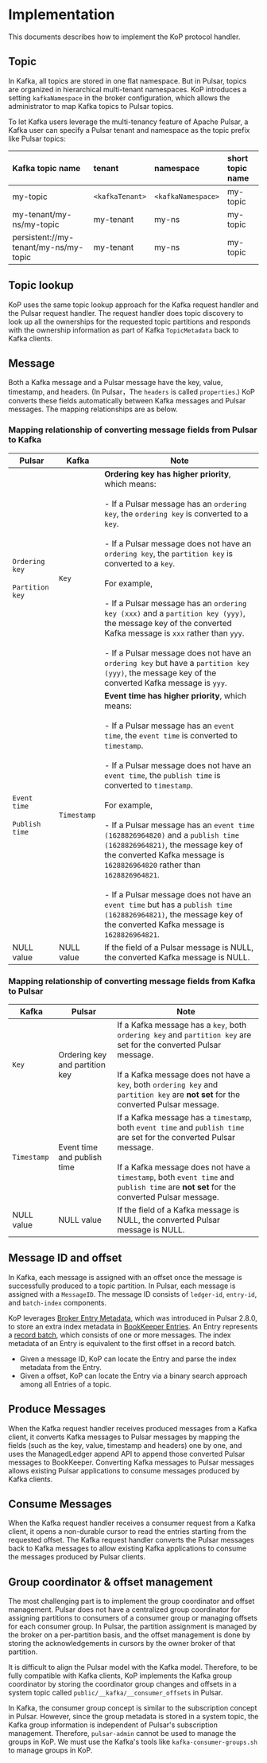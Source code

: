 # Implementation

This documents describes how to implement the KoP protocol handler.

## Topic

In Kafka, all topics are stored in one flat namespace. But in Pulsar, topics are organized in hierarchical multi-tenant namespaces. KoP introduces a setting `kafkaNamespace` in the broker configuration, which allows the administrator to map Kafka topics to Pulsar topics.

To let Kafka users leverage the multi-tenancy feature of Apache Pulsar, a Kafka user can specify a Pulsar tenant and namespace as the topic prefix like Pulsar topics:

| Kafka topic name | tenant | namespace | short topic name |
| :--------------- | :----- | :-------- | :--------------- |
| my-topic | `<kafkaTenant>` | `<kafkaNamespace>` | my-topic |
| my-tenant/my-ns/my-topic | my-tenant | my-ns | my-topic |
| persistent://my-tenant/my-ns/my-topic | my-tenant | my-ns | my-topic |

## Topic lookup

KoP uses the same topic lookup approach for the Kafka request handler and the Pulsar request handler. The request handler does topic discovery to look up all the ownerships for the requested topic partitions and responds with the ownership information as part of Kafka `TopicMetadata` back to Kafka clients.

## Message

Both a Kafka message and a Pulsar message have the key, value, timestamp, and
headers. (In Pulsar，The `headers` is called `properties`.) KoP converts these
fields automatically between Kafka messages and Pulsar messages. The mapping relationships are as below.

### Mapping relationship of converting message fields **from Pulsar to Kafka**

Pulsar | Kafka | Note
|---|---|---
`Ordering key` <br><br> `Partition key`  | `Key` | **Ordering key has higher priority**, which means:<br><br> - If a Pulsar message has an `ordering key`, the `ordering key` is converted to a `key`.<br><br> - If a Pulsar message does not have an `ordering key`, the `partition key` is converted to a `key`. <br><br> For example, <br><br> - If a Pulsar message has an `ordering key (xxx)` and a `partition key (yyy)`, the message key of the converted Kafka message is `xxx` rather than `yyy`.<br><br> - If a Pulsar message does not have an `ordering key` but have a `partition key (yyy)`, the message key of the converted Kafka message is `yyy`.
`Event time` <br><br> `Publish time` | `Timestamp` |  **Event time has higher priority**, which means: <br><br>- If a Pulsar message has an `event time`, the `event time` is converted to `timestamp`.<br><br>- If a Pulsar message does not have an `event time`, the `publish time` is converted to `timestamp`. <br><br>For example, <br><br> - If a Pulsar message has an `event time (1628826964820)` and a `publish time (1628826964821)`, the message key of the converted Kafka message is `1628826964820` rather than `1628826964821`.<br><br> - If a Pulsar message does not have an `event time` but has a `publish time (1628826964821)`, the message key of the converted Kafka message is `1628826964821`.
NULL value| NULL value |If the field of a Pulsar message is NULL, the converted Kafka message is NULL.

### Mapping relationship of converting message fields **from Kafka to Pulsar**

Kafka|Pulsar|Note
|---|---|---
`Key`|Ordering key and partition key |If a Kafka message has a `key`, both  `ordering key` and `partition key` are set for the converted Pulsar message.<br><br> If a Kafka message does not have a `key`, both `ordering key` and `partition key` are **not set** for the converted Pulsar message.
`Timestamp`|Event time and publish time |If a Kafka message has a `timestamp`, both  `event time` and `publish time` are set for the converted Pulsar message.<br><br> If a Kafka message does not have a `timestamp`, both `event time` and `publish time` are **not set** for the converted Pulsar message.
NULL value|NULL value| If the field of a Kafka message is NULL, the converted Pulsar message is NULL.

## Message ID and offset

In Kafka, each message is assigned with an offset once the message is successfully produced to a topic partition. In Pulsar, each message is assigned with a `MessageID`. The message ID consists of `ledger-id`, `entry-id`, and `batch-index` components.

KoP leverages [Broker Entry Metadata](https://github.com/apache/pulsar/wiki/PIP-70%3A-Introduce-lightweight-broker-entry-metadata), which was introduced in Pulsar 2.8.0, to store an extra index metadata in [BookKeeper Entries](https://bookkeeper.apache.org/docs/4.14.0/getting-started/concepts/#entries). An Entry represents a [record batch](https://kafka.apache.org/documentation/#recordbatch), which consists of one or more messages. The index metadata of an Entry is equivalent to the first offset in a record batch.

- Given a message ID, KoP can locate the Entry and parse the index metadata from the Entry.
- Given a offset, KoP can locate the Entry via a binary search approach among all Entries of a topic.

## Produce Messages

When the Kafka request handler receives produced messages from a Kafka client, it converts Kafka messages to Pulsar messages by mapping the fields (such as the key, value, timestamp and headers) one by one, and uses the ManagedLedger append API to append those converted Pulsar messages to BookKeeper. Converting Kafka messages to Pulsar messages allows existing Pulsar applications to consume messages produced by Kafka clients.

## Consume Messages

When the Kafka request handler receives a consumer request from a Kafka client, it opens a non-durable cursor to read the entries starting from the requested offset. The Kafka request handler converts the Pulsar messages back to Kafka messages to allow existing Kafka applications to consume the messages produced by Pulsar clients.

## Group coordinator & offset management

The most challenging part is to implement the group coordinator and offset management. Pulsar does not have a centralized group coordinator for assigning partitions to consumers of a consumer group or managing offsets for each consumer group. In Pulsar, the partition assignment is managed by the broker on a per-partition basis, and the offset management is done by storing the acknowledgements in cursors by the owner broker of that partition.

It is difficult to align the Pulsar model with the Kafka model. Therefore, to be fully compatible with Kafka clients, KoP implements the Kafka group coordinator by storing the coordinator group changes and offsets in a system topic called `public/__kafka/__consumer_offsets` in Pulsar. 

In Kafka, the consumer group concept is similar to the subscription concept in Pulsar. However, since the group metadata is stored in a system topic, the Kafka group information is independent of Pulsar's subscription management. Therefore, `pulsar-admin` cannot be used to manage the groups in KoP. We must use the Kafka's tools like `kafka-consumer-groups.sh` to manage groups in KoP.
